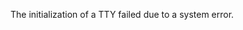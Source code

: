 
The initialization of a TTY failed due to a system error.

<a id="ERR_UNCAUGHT_EXCEPTION_CAPTURE_ALREADY_SET"></a>
